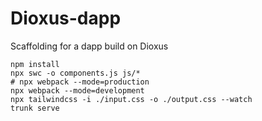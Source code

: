 # Dioxus-dapp

Scaffolding for a dapp build on Dioxus

```
npm install
npx swc -o components.js js/*
# npx webpack --mode=production
npx webpack --mode=development
npx tailwindcss -i ./input.css -o ./output.css --watch
trunk serve
```